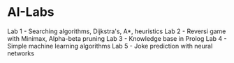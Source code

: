 # AI-Labs
 Lab 1 - Searching algorithms, Dijkstra's, A*, heuristics
 Lab 2 - Reversi game with Minimax, Alpha-beta pruning
 Lab 3 - Knowledge base in Prolog
 Lab 4 - Simple machine learning algorithms
 Lab 5 - Joke prediction with neural networks
